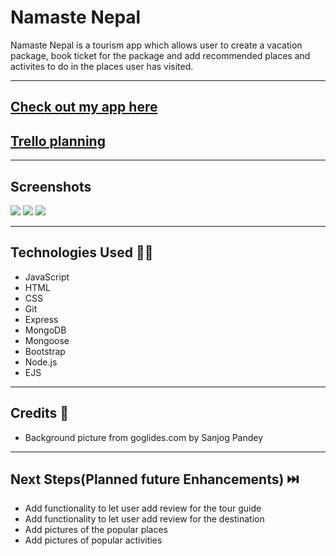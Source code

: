 # Namaste Nepal

Namaste Nepal is a tourism app which allows user to create a vacation package, book ticket for the package and add recommended places and activites to do in the places user has visited.

***

## <a href="https://namaste---nepal.herokuapp.com/" target="_blank">Check out my app here</a>

## <a href="https://trello.com/b/2SJHcB8g/binods-workspace" target="_blank">Trello planning</a>

***

## Screenshots

<img src = "https://i.imgur.com/DmCS8f7.jpg">
<img src = "https://i.imgur.com/KXTbrRh.jpg">
<img src = "https://i.imgur.com/QlhD2ek.png">

***


## Technologies Used 🧑‍💻
 * JavaScript 
 * HTML 
 * CSS
 * Git
 * Express
 * MongoDB
 * Mongoose
 * Bootstrap
 * Node.js
 * EJS

***

## Credits 🙌
* Background picture from goglides.com by Sanjog Pandey
***
  
## Next Steps(Planned future Enhancements) ⏭️
* Add functionality to let user add review for the tour guide
* Add functionality to let user add review for the destination
* Add pictures of the popular places 
* Add pictures of popular activities 
